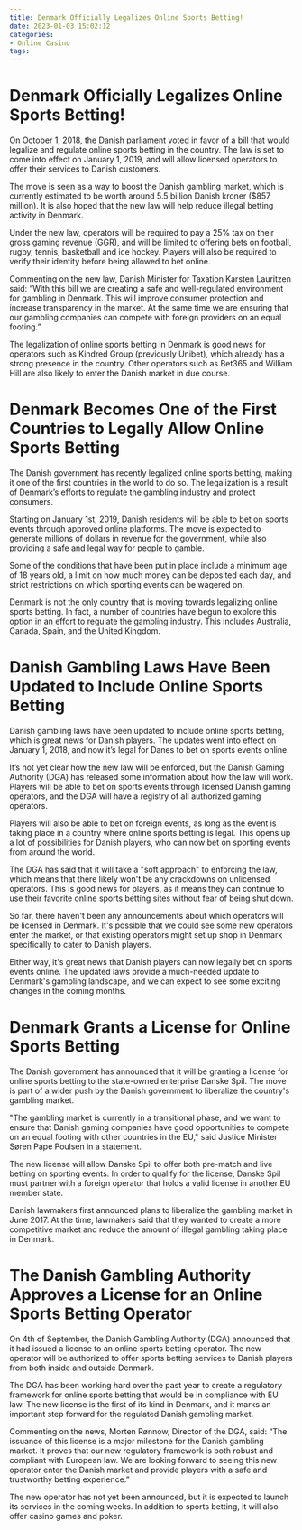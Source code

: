 ```yaml
---
title: Denmark Officially Legalizes Online Sports Betting!
date: 2023-01-03 15:02:12
categories:
- Online Casino
tags:
---
```



#  Denmark Officially Legalizes Online Sports Betting!

On October 1, 2018, the Danish parliament voted in favor of a bill that would legalize and regulate online sports betting in the country. The law is set to come into effect on January 1, 2019, and will allow licensed operators to offer their services to Danish customers.

The move is seen as a way to boost the Danish gambling market, which is currently estimated to be worth around 5.5 billion Danish kroner ($857 million). It is also hoped that the new law will help reduce illegal betting activity in Denmark.

Under the new law, operators will be required to pay a 25% tax on their gross gaming revenue (GGR), and will be limited to offering bets on football, rugby, tennis, basketball and ice hockey. Players will also be required to verify their identity before being allowed to bet online.

Commenting on the new law, Danish Minister for Taxation Karsten Lauritzen said: “With this bill we are creating a safe and well-regulated environment for gambling in Denmark. This will improve consumer protection and increase transparency in the market. At the same time we are ensuring that our gambling companies can compete with foreign providers on an equal footing.”

The legalization of online sports betting in Denmark is good news for operators such as Kindred Group (previously Unibet), which already has a strong presence in the country. Other operators such as Bet365 and William Hill are also likely to enter the Danish market in due course.

#  Denmark Becomes One of the First Countries to Legally Allow Online Sports Betting

The Danish government has recently legalized online sports betting, making it one of the first countries in the world to do so. The legalization is a result of Denmark’s efforts to regulate the gambling industry and protect consumers.

Starting on January 1st, 2019, Danish residents will be able to bet on sports events through approved online platforms. The move is expected to generate millions of dollars in revenue for the government, while also providing a safe and legal way for people to gamble.

Some of the conditions that have been put in place include a minimum age of 18 years old, a limit on how much money can be deposited each day, and strict restrictions on which sporting events can be wagered on.

Denmark is not the only country that is moving towards legalizing online sports betting. In fact, a number of countries have begun to explore this option in an effort to regulate the gambling industry. This includes Australia, Canada, Spain, and the United Kingdom.

#  Danish Gambling Laws Have Been Updated to Include Online Sports Betting

Danish gambling laws have been updated to include online sports betting, which is great news for Danish players. The updates went into effect on January 1, 2018, and now it’s legal for Danes to bet on sports events online.

It’s not yet clear how the new law will be enforced, but the Danish Gaming Authority (DGA) has released some information about how the law will work. Players will be able to bet on sports events through licensed Danish gaming operators, and the DGA will have a registry of all authorized gaming operators.

Players will also be able to bet on foreign events, as long as the event is taking place in a country where online sports betting is legal. This opens up a lot of possibilities for Danish players, who can now bet on sporting events from around the world.

The DGA has said that it will take a "soft approach" to enforcing the law, which means that there likely won't be any crackdowns on unlicensed operators. This is good news for players, as it means they can continue to use their favorite online sports betting sites without fear of being shut down.

So far, there haven't been any announcements about which operators will be licensed in Denmark. It's possible that we could see some new operators enter the market, or that existing operators might set up shop in Denmark specifically to cater to Danish players.

Either way, it's great news that Danish players can now legally bet on sports events online. The updated laws provide a much-needed update to Denmark's gambling landscape, and we can expect to see some exciting changes in the coming months.

#  Denmark Grants a License for Online Sports Betting

The Danish government has announced that it will be granting a license for online sports betting to the state-owned enterprise Danske Spil. The move is part of a wider push by the Danish government to liberalize the country's gambling market.

"The gambling market is currently in a transitional phase, and we want to ensure that Danish gaming companies have good opportunities to compete on an equal footing with other countries in the EU," said Justice Minister Søren Pape Poulsen in a statement.

The new license will allow Danske Spil to offer both pre-match and live betting on sporting events. In order to qualify for the license, Danske Spil must partner with a foreign operator that holds a valid license in another EU member state.

Danish lawmakers first announced plans to liberalize the gambling market in June 2017. At the time, lawmakers said that they wanted to create a more competitive market and reduce the amount of illegal gambling taking place in Denmark.

#  The Danish Gambling Authority Approves a License for an Online Sports Betting Operator

On 4th of September, the Danish Gambling Authority (DGA) announced that it had issued a license to an online sports betting operator. The new operator will be authorized to offer sports betting services to Danish players from both inside and outside Denmark.

The DGA has been working hard over the past year to create a regulatory framework for online sports betting that would be in compliance with EU law. The new license is the first of its kind in Denmark, and it marks an important step forward for the regulated Danish gambling market.

Commenting on the news, Morten Rønnow, Director of the DGA, said: “The issuance of this license is a major milestone for the Danish gambling market. It proves that our new regulatory framework is both robust and compliant with European law. We are looking forward to seeing this new operator enter the Danish market and provide players with a safe and trustworthy betting experience.”

The new operator has not yet been announced, but it is expected to launch its services in the coming weeks. In addition to sports betting, it will also offer casino games and poker.